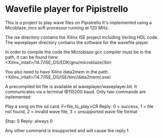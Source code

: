 Wavefile player for Pipistrello
===============================

This is a project to play wave files on Pipistrello  It's implemented using a Micoblaze_mcs soft processor running at 120 MHz.

The ise directory contains the Xilinx ISE project including Verilog HDL code.
The waveplayer directory contains the software for the wavefile player.

In order to compile the code the Microblaze gcc compiler must be in the path, it can be found here:
<Xilinx_intall>/14.7/ISE_DS/EDK/gnu/microblaze/<platform>/bin

You also need to have Xilinx data2mem in the path:
<Xilinx_intall>/14.7/ISE_DS/ISE/bin/<platform>/data2mem(.exe)

A precompiled bit file is available at waveplayer/waveplayer.bit.  It communicates via a terminal @115200 baud.  Only two commands are inplemented:

Play a song on the sd card:
F<file_to_play>CR
Reply: 0 = success, 1 = file not found, 2 = invalid wave file, 3 = unsupported wave file format

Stop:
S
Reply: always 0

Any other command is insupported and will cause the reply 1


